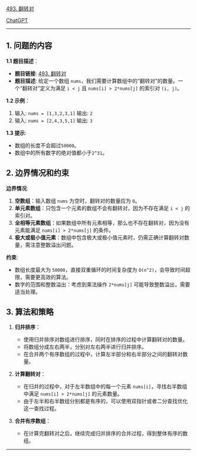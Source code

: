 [493. 翻转对](https://leetcode.cn/problems/reverse-pairs)

[ChatGPT](https://chat.openai.com/share/3b7ff4e7-5806-4ddb-8fbe-030c5b7389e3)

---

## 1. 问题的内容
**1.1 题目描述**：

- **题目链接**: [493. 翻转对](https://leetcode.cn/problems/reverse-pairs)
- **题目描述**: 给定一个数组 `nums`，我们需要计算数组中的“翻转对”的数量。一个“翻转对”定义为满足 `i < j` 且 `nums[i] > 2*nums[j]` 的索引对 `(i, j)`。

**1.2 示例**：
1. 输入: `nums = [1,3,2,3,1]`
   输出: `2`
2. 输入: `nums = [2,4,3,5,1]`
   输出: `3`


**1.3 提示**:
- 数组的长度不会超过`50000`。
- 数组中的所有数字的绝对值都小于`2^31`。

## 2. 边界情况和约束
**边界情况**:

1. **空数组**：输入数组 `nums` 为空时，翻转对的数量应为 `0`。
2. **单元素数组**：只包含一个元素的数组不会有翻转对，因为不存在满足 `i < j` 的索引对。
3. **全相等元素数组**：如果数组中所有元素相等，那么也不存在翻转对，因为没有元素能满足 `nums[i] > 2*nums[j]` 的条件。
4. **极大或极小值元素**：数组中包含极大或极小值元素时，仍需正确计算翻转对数量，需注意整数溢出问题。

**约束**:

- 数组长度最大为 `50000`，直接双重循环的时间复杂度为 `O(n^2)`，会导致时间超限，需要更高效的算法。
- 数字的范围和整数溢出：考虑到乘法操作 `2*nums[j]` 可能导致整数溢出，需要适当处理。


## 3. 算法和策略
1. **归并排序**：
   - 使用归并排序对数组进行排序，同时在排序的过程中计算翻转对的数量。
   - 将数组分成左右两半，分别对左右两半进行归并排序。
   - 在合并两个有序数组的过程中，计算左半部分和右半部分之间的翻转对数量。

2. **计算翻转对**：
   - 在归并的过程中，对于左半数组中的每一个元素 `nums[i]`，寻找右半数组中满足 `nums[i] > 2*nums[j]` 的元素数量。
   - 由于左半和右半数组分别都是有序的，可以使用双指针或者二分查找优化这一查找过程。

3. **合并有序数组**：
   - 在计算完翻转对之后，继续完成归并排序的合并过程，得到整体有序的数组。

---

